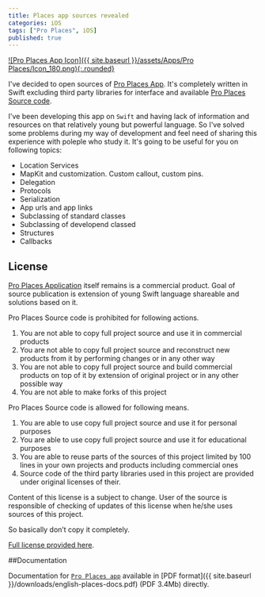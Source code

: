 ```yaml
---
title: Places app sources revealed
categories: iOS
tags: ["Pro Places", iOS]
published: true
---
```


[![Pro Places App Icon]({{ site.baseurl }}/assets/Apps/Pro Places/Icon_180.png){:.rounded}][pro-places]

I've decided to open sources of [Pro Places App][pro-places]. It's completely written in Swift excluding third party libraries for interface and available [Pro Places Source code](https://github.com/famer/Pro-Places).

I've been developing this app on `Swift` and having lack of information and resources on that relatively young but powerful language. So I've solved some problems during my way of development and feel need of sharing this experience with poleple who study it. It's going to be useful for you on following topics:

* Location Services
* MapKit and customization. Custom callout, custom pins.
* Delegation
* Protocols 
* Serialization
* App urls and app links
* Subclassing of standard classes
* Subclassing of developend classed
* Structures
* Callbacks

## License

[Pro Places Application][pro-places] itself remains is a commercial product.
Goal of source publication is extension of young Swift language shareable and solutions based on it.

Pro Places Source code is prohibited for following actions.

1. You are not able to copy full project source and use it in commercial products
2. You are not able to copy full project source and reconstruct new products from it by performing changes or in any other way
3. You are not able to copy full project source and build commercial products on top of it by extension of original project or in any other possible way
4. You are not able to make forks of this project


Pro Places Source code is allowed for following means.

1. You are able to use copy full project source and use it for personal purposes
2. You are able to use copy full project source and use it for educational purposes
3. You are able to reuse parts of the sources of this project limited by 100 lines in your own projects and products including commercial ones
4. Source code of the third party libraries used in this project are provided under original licenses of their.

Content of this license is a subject to change. User of the source is responsible of checking of updates of this license when he/she uses sources of this project.

So basically don’t copy it completely.

[Full license provided here](https://github.com/famer/Pro-Places/blob/public/LICENSE).

##Documentation

Documentation for [`Pro Places app`][pro-places] available in [PDF format]({{ site.baseurl }}/downloads/english-places-docs.pdf) (PDF 3.4Mb) directly.

[pro-places]: https://itunes.apple.com/us/app/pro-places/id948166579
